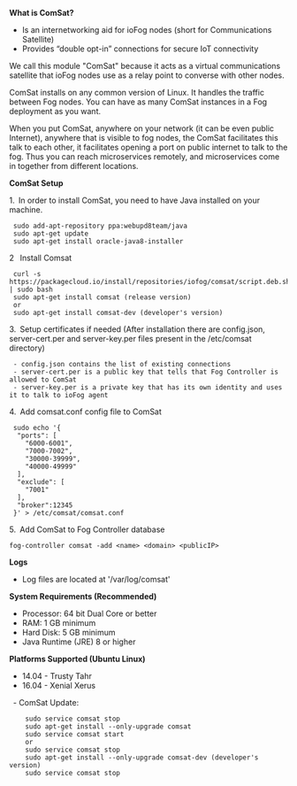 **What is ComSat?**

- Is an internetworking aid for ioFog nodes (short for Communications Satellite)
- Provides “double opt-in” connections for secure IoT connectivity

We call this module "ComSat" because it acts as a virtual communications satellite that ioFog nodes use as a relay point to converse with other nodes.

ComSat installs on any common version of Linux. It handles the traffic between Fog nodes. You can have as many ComSat instances in a Fog deployment as you want.

When you put ComSat, anywhere on your network (it can be even public Internet), anywhere that is visible to fog nodes, the ComSat facilitates this talk to each other, it facilitates opening a port on public internet to talk to the fog. Thus you can reach microservices remotely, and microservices come in together from different locations.


**ComSat Setup**

1.&ensp;In order to install ComSat, you need to have Java installed on your machine.

     sudo add-apt-repository ppa:webupd8team/java
     sudo apt-get update
     sudo apt-get install oracle-java8-installer

2 &ensp;Install Comsat

     curl -s https://packagecloud.io/install/repositories/iofog/comsat/script.deb.sh | sudo bash
     sudo apt-get install comsat (release version)
     or
     sudo apt-get install comsat-dev (developer's version)
	   
3.&ensp;Setup certificates if needed (After installation there are config.json, server-cert.per and server-key.per files present in the /etc/comsat directory)

     - config.json contains the list of existing connections
     - server-cert.per is a public key that tells that Fog Controller is allowed to ComSat
     - server-key.per is a private key that has its own identity and uses it to talk to ioFog agent

4.&ensp;Add comsat.conf config file to ComSat

     sudo echo '{
      "ports": [
        "6000-6001",
        "7000-7002",
        "30000-39999",
        "40000-49999"
      ],
      "exclude": [
        "7001"
      ],
      "broker":12345
     }' > /etc/comsat/comsat.conf

5.&ensp;Add ComSat to Fog Controller database

    fog-controller comsat -add <name> <domain> <publicIP>
    
 
**Logs**
- Log files are located at '/var/log/comsat'

**System Requirements (Recommended)**
- Processor: 64 bit Dual Core or better
- RAM: 1 GB minimum
- Hard Disk: 5 GB minimum
- Java Runtime (JRE) 8 or higher

**Platforms Supported (Ubuntu Linux)**
- 14.04 - Trusty Tahr
- 16.04 - Xenial Xerus


&ensp;- ComSat Update:

        sudo service comsat stop       
        sudo apt-get install --only-upgrade comsat
        sudo service comsat start
        or
        sudo service comsat stop
        sudo apt-get install --only-upgrade comsat-dev (developer's version)
        sudo service comsat stop        
